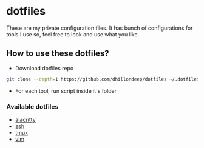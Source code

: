 # dotfiles
These are my private configuration files. It has bunch of configurations for tools I use so, feel free to look and use what you like.

## How to use these dotfiles?
- Download dotfiles repo
```bash
git clone --depth=1 https://github.com/dhillondeep/dotfiles ~/.dotfiles
```
- For each tool, run script inside it's folder

### Available dotfiles
- [alacritty](https://github.com/dhillondeep/dot-files/tree/master/alacritty)
- [zsh](https://github.com/dhillondeep/dot-files/tree/master/zsh)
- [tmux](https://github.com/dhillondeep/dot-files/tree/master/tmux)
- [vim](https://github.com/dhillondeep/dot-files/tree/master/vim)
